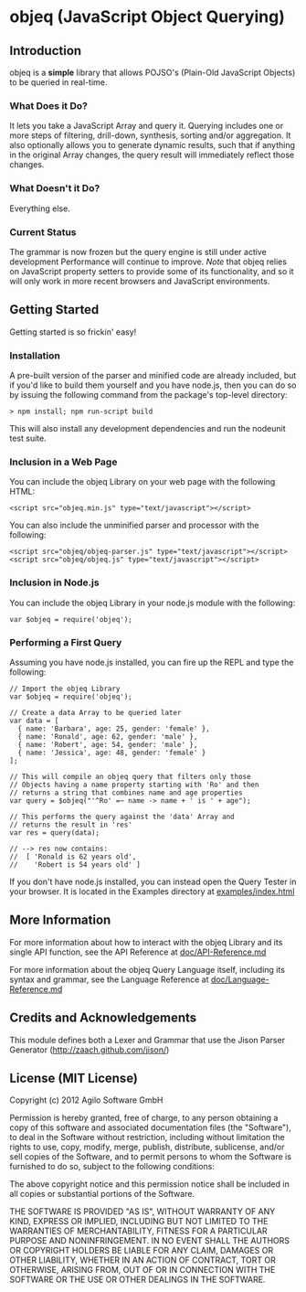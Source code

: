 # objeq (JavaScript Object Querying)

## Introduction
objeq is a **simple** library that allows POJSO's (Plain-Old JavaScript Objects) to be queried in real-time.

### What Does it Do?
It lets you take a JavaScript Array and query it.  Querying includes one or more steps of filtering, drill-down, synthesis, sorting and/or aggregation.  It also optionally allows you to generate dynamic results, such that if anything in the original Array changes, the query result will immediately reflect those changes.

### What Doesn't it Do?
Everything else.

### Current Status
The grammar is now frozen but the query engine is still under active development  Performance will continue to improve.  *Note* that objeq relies on JavaScript property setters to provide some of its functionality, and so it will only work in more recent browsers and JavaScript environments.

## Getting Started
Getting started is so frickin' easy!

### Installation
A pre-built version of the parser and minified code are already included, but if you'd like to build them yourself and you have node.js, then you can do so by issuing the following command from the package's top-level directory:

    > npm install; npm run-script build

This will also install any development dependencies and run the nodeunit test suite.

### Inclusion in a Web Page
You can include the objeq Library on your web page with the following HTML:

    <script src="objeq.min.js" type="text/javascript"></script>

You can also include the unminified parser and processor with the following:

    <script src="objeq/objeq-parser.js" type="text/javascript"></script>
    <script src="objeq/objeq.js" type="text/javascript"></script>

### Inclusion in Node.js
You can include the objeq Library in your node.js module with the following:

    var $objeq = require('objeq');

### Performing a First Query
Assuming you have node.js installed, you can fire up the REPL and type the following:

    // Import the objeq Library
    var $objeq = require('objeq');

    // Create a data Array to be queried later
    var data = [
      { name: 'Barbara', age: 25, gender: 'female' },
      { name: 'Ronald', age: 62, gender: 'male' },
      { name: 'Robert', age: 54, gender: 'male' },
      { name: 'Jessica', age: 48, gender: 'female' }
    ];

    // This will compile an objeq query that filters only those
    // Objects having a name property starting with 'Ro' and then
    // returns a string that combines name and age properties
    var query = $objeq("'^Ro' =~ name -> name + ' is ' + age");

    // This performs the query against the 'data' Array and
    // returns the result in 'res'
    var res = query(data);

    // --> res now contains:
    //  [ 'Ronald is 62 years old',
    //    'Robert is 54 years old' ]

If you don't have node.js installed, you can instead open the Query Tester in your browser.  It is located in the Examples directory at [examples/index.html][tester]

## More Information
For more information about how to interact with the objeq Library and its single API function, see the API Reference at [doc/API-Reference.md][api]

For more information about the objeq Query Language itself, including its syntax and grammar, see the Language Reference at [doc/Language-Reference.md][language]

## Credits and Acknowledgements
This module defines both a Lexer and Grammar that use the Jison Parser Generator (http://zaach.github.com/jison/)

## License (MIT License)
Copyright (c) 2012 Agilo Software GmbH

Permission is hereby granted, free of charge, to any person
obtaining a copy of this software and associated documentation
files (the "Software"), to deal in the Software without
restriction, including without limitation the rights to use,
copy, modify, merge, publish, distribute, sublicense, and/or
sell copies of the Software, and to permit persons to whom the
Software is furnished to do so, subject to the following
conditions:

The above copyright notice and this permission notice shall be
included in all copies or substantial portions of the Software.

THE SOFTWARE IS PROVIDED "AS IS", WITHOUT WARRANTY OF ANY KIND,
EXPRESS OR IMPLIED, INCLUDING BUT NOT LIMITED TO THE WARRANTIES
OF MERCHANTABILITY, FITNESS FOR A PARTICULAR PURPOSE AND
NONINFRINGEMENT. IN NO EVENT SHALL THE AUTHORS OR COPYRIGHT
HOLDERS BE LIABLE FOR ANY CLAIM, DAMAGES OR OTHER LIABILITY,
WHETHER IN AN ACTION OF CONTRACT, TORT OR OTHERWISE, ARISING
FROM, OUT OF OR IN CONNECTION WITH THE SOFTWARE OR THE USE OR
OTHER DEALINGS IN THE SOFTWARE.

[tester]: ./examples/index.html
[api]: ./doc/API-Reference.md
[language]: ./doc/Language-Reference.md
